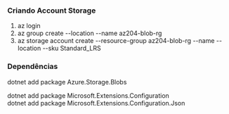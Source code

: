 
### Criando Account Storage
1. az login
2. az group create --location <myLocation> --name az204-blob-rg
3. az storage account create --resource-group az204-blob-rg --name <myStorageAcct> --location <myLocation> --sku Standard_LRS

### Dependências
dotnet add package Azure.Storage.Blobs

dotnet add package Microsoft.Extensions.Configuration </br>
dotnet add package Microsoft.Extensions.Configuration.Json